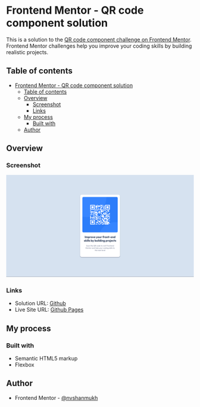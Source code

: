 # Frontend Mentor - QR code component solution

This is a solution to the [QR code component challenge on Frontend Mentor](https://www.frontendmentor.io/challenges/qr-code-component-iux_sIO_H). Frontend Mentor challenges help you improve your coding skills by building realistic projects. 

## Table of contents

- [Frontend Mentor - QR code component solution](#frontend-mentor---qr-code-component-solution)
  - [Table of contents](#table-of-contents)
  - [Overview](#overview)
    - [Screenshot](#screenshot)
    - [Links](#links)
  - [My process](#my-process)
    - [Built with](#built-with)
  - [Author](#author)


## Overview

### Screenshot

![](./images/screenshot.png)


### Links

- Solution URL: [Github](https://github.com/nvshanmukh/qr-code-component)
- Live Site URL: [Github Pages]()

## My process

### Built with

- Semantic HTML5 markup
- Flexbox

## Author

- Frontend Mentor - [@nvshanmukh](https://www.frontendmentor.io/profile/nvshanmukh)